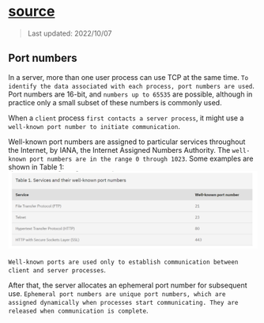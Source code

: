 # [source](https://www.ibm.com/docs/en/cics-ts/6.1?topic=concepts-port-numbers)

> Last updated: 2022/10/07

## Port numbers

In a server, more than one user process can use TCP at the same time. `To identify the data associated with each process, port numbers are used`. Port numbers are 16-bit, and `numbers up to 65535` are possible, although in practice only a small subset of these numbers is commonly used.

When a `client` process `first contacts a server process`, it might use a `well-known port number to initiate communication`.

Well-known port numbers are assigned to particular services throughout the Internet, by IANA, the Internet Assigned Numbers Authority. The `well-known port numbers are in the range 0 through 1023`. Some examples are shown in Table 1:
![well_known_port_table](well_known_port.drawio.svg)

`Well-known ports are used only to establish communication between client and server processes`.

After that, the server allocates an ephemeral port number for subsequent use. `Ephemeral port numbers are unique port numbers, which are assigned dynamically when processes start communicating. They are released when communication is complete`.
